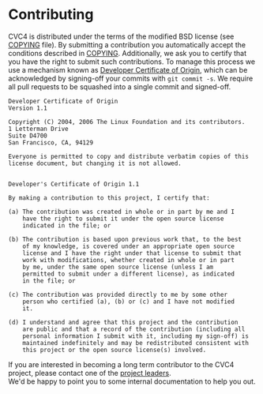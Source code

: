# Contributing

CVC4 is distributed under the terms of the modified BSD license (see
    [COPYING](https://github.com/CVC4/CVC4/blob/master/COPYING) file).  By
submitting a contribution you automatically accept the conditions described in
[COPYING](https://github.com/CVC4/CVC4/blob/master/COPYING).
Additionally, we ask you to certify that you have the right to submit such
contributions.  To manage this process we use a mechanism known as [Developer
Certificate of Origin](https://developercertificate.org), which can be
acknowledged by signing-off your commits with `git commit -s`.  We require all
pull requests to be squashed into a single commit and signed-off.

```
Developer Certificate of Origin
Version 1.1

Copyright (C) 2004, 2006 The Linux Foundation and its contributors.
1 Letterman Drive
Suite D4700
San Francisco, CA, 94129

Everyone is permitted to copy and distribute verbatim copies of this
license document, but changing it is not allowed.


Developer's Certificate of Origin 1.1

By making a contribution to this project, I certify that:

(a) The contribution was created in whole or in part by me and I
    have the right to submit it under the open source license
    indicated in the file; or

(b) The contribution is based upon previous work that, to the best
    of my knowledge, is covered under an appropriate open source
    license and I have the right under that license to submit that
    work with modifications, whether created in whole or in part
    by me, under the same open source license (unless I am
    permitted to submit under a different license), as indicated
    in the file; or

(c) The contribution was provided directly to me by some other
    person who certified (a), (b) or (c) and I have not modified
    it.

(d) I understand and agree that this project and the contribution
    are public and that a record of the contribution (including all
    personal information I submit with it, including my sign-off) is
    maintained indefinitely and may be redistributed consistent with
    this project or the open source license(s) involved.
```

If you are interested in becoming a long term contributor to the CVC4 project,
please contact one of the
[project leaders](https://cvc4.github.io/people.html#project-leaders).  
We'd be happy to point you to some internal documentation to help you out.
